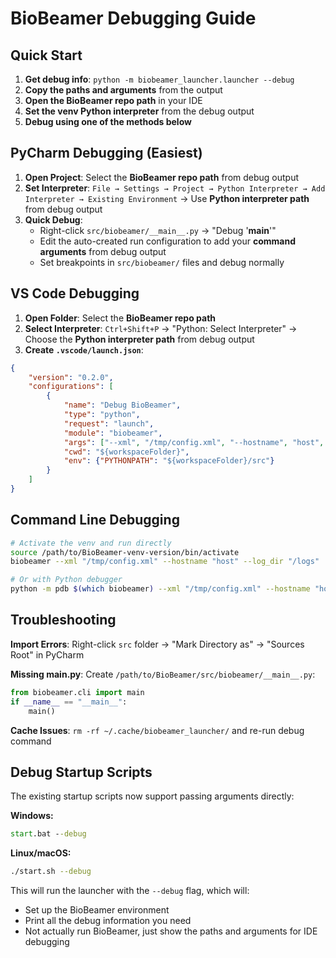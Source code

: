 # BioBeamer Debugging Guide

## Quick Start

1. **Get debug info**: `python -m biobeamer_launcher.launcher --debug`
2. **Copy the paths and arguments** from the output
3. **Open the BioBeamer repo path** in your IDE
4. **Set the venv Python interpreter** from the debug output
5. **Debug using one of the methods below**

## PyCharm Debugging (Easiest)

1. **Open Project**: Select the **BioBeamer repo path** from debug output
2. **Set Interpreter**: `File → Settings → Project → Python Interpreter → Add Interpreter → Existing Environment` → Use **Python interpreter path** from debug output
3. **Quick Debug**:
   - Right-click `src/biobeamer/__main__.py` → "Debug '__main__'"
   - Edit the auto-created run configuration to add your **command arguments** from debug output
   - Set breakpoints in `src/biobeamer/` files and debug normally

## VS Code Debugging

1. **Open Folder**: Select the **BioBeamer repo path**
2. **Select Interpreter**: `Ctrl+Shift+P` → "Python: Select Interpreter" → Choose the **Python interpreter path** from debug output
3. **Create `.vscode/launch.json`**:
```json
{
    "version": "0.2.0",
    "configurations": [
        {
            "name": "Debug BioBeamer",
            "type": "python",
            "request": "launch",
            "module": "biobeamer",
            "args": ["--xml", "/tmp/config.xml", "--hostname", "host", "--log_dir", "log"],
            "cwd": "${workspaceFolder}",
            "env": {"PYTHONPATH": "${workspaceFolder}/src"}
        }
    ]
}
```

## Command Line Debugging

```bash
# Activate the venv and run directly
source /path/to/BioBeamer-venv-version/bin/activate
biobeamer --xml "/tmp/config.xml" --hostname "host" --log_dir "/logs"

# Or with Python debugger
python -m pdb $(which biobeamer) --xml "/tmp/config.xml" --hostname "host"
```

## Troubleshooting

**Import Errors**: Right-click `src` folder → "Mark Directory as" → "Sources Root" in PyCharm

**Missing __main__.py**: Create `/path/to/BioBeamer/src/biobeamer/__main__.py`:
```python
from biobeamer.cli import main
if __name__ == "__main__":
    main()
```

**Cache Issues**: `rm -rf ~/.cache/biobeamer_launcher/` and re-run debug command

## Debug Startup Scripts

The existing startup scripts now support passing arguments directly:

**Windows:**
```bat
start.bat --debug
```

**Linux/macOS:**
```bash
./start.sh --debug
```

This will run the launcher with the `--debug` flag, which will:
- Set up the BioBeamer environment 
- Print all the debug information you need
- Not actually run BioBeamer, just show the paths and arguments for IDE debugging
